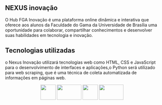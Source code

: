 
## NEXUS inovação

O Hub FGA Inovação é uma plataforma online dinâmica e interativa que oferece aos alunos da Faculdade do Gama da Universidade de Brasília uma oportunidade para colaborar, compartilhar conhecimentos e desenvolver suas habilidades em tecnologia e inovação.</p>

## Tecnologias utilizadas

o Nexus Inovação utilizará tecnologias web como HTML, CSS e JavaScript para o desenvolvimento de interfaces e aplicações,o Python será utilizado para web scraping, que é uma técnica de coleta automatizada de informações em páginas web.
<br>
<p align="center"> 
  <img  height="50" width="50" src="https://cdn3.iconfinder.com/data/icons/logos-and-brands-adobe/512/267_Python-1024.png">
  <img  height="50" width="80" src="https://1000marcas.net/wp-content/uploads/2020/11/JavaScript-logo-2048x1280.png">
  <img  height="50" width="50" src="https://www.clipartkey.com/mpngs/m/210-2104705_html-logo-png-transparent-background.png">
  <img  height="50" width="80" src="https://1000marcas.net/wp-content/uploads/2021/02/CSS-Logo.png">
</p>

<br/>
